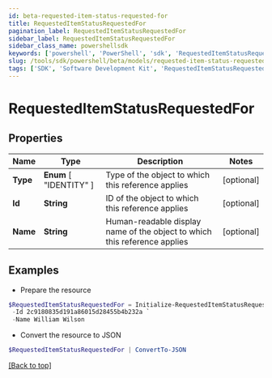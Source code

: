 ```yaml
---
id: beta-requested-item-status-requested-for
title: RequestedItemStatusRequestedFor
pagination_label: RequestedItemStatusRequestedFor
sidebar_label: RequestedItemStatusRequestedFor
sidebar_class_name: powershellsdk
keywords: ['powershell', 'PowerShell', 'sdk', 'RequestedItemStatusRequestedFor', 'BetaRequestedItemStatusRequestedFor'] 
slug: /tools/sdk/powershell/beta/models/requested-item-status-requested-for
tags: ['SDK', 'Software Development Kit', 'RequestedItemStatusRequestedFor', 'BetaRequestedItemStatusRequestedFor']
---
```



# RequestedItemStatusRequestedFor

## Properties

Name | Type | Description | Notes
------------ | ------------- | ------------- | -------------
**Type** |  **Enum** [  "IDENTITY" ] | Type of the object to which this reference applies | [optional] 
**Id** | **String** | ID of the object to which this reference applies | [optional] 
**Name** | **String** | Human-readable display name of the object to which this reference applies | [optional] 

## Examples

- Prepare the resource
```powershell
$RequestedItemStatusRequestedFor = Initialize-RequestedItemStatusRequestedFor  -Type IDENTITY `
 -Id 2c9180835d191a86015d28455b4b232a `
 -Name William Wilson
```

- Convert the resource to JSON
```powershell
$RequestedItemStatusRequestedFor | ConvertTo-JSON
```


[[Back to top]](#) 

